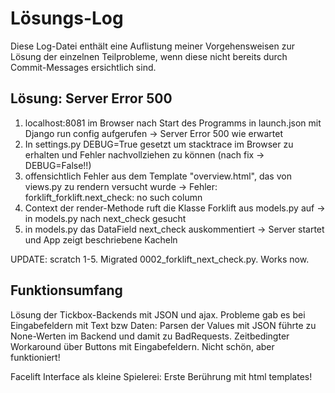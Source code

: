 # Lösungs-Log

Diese Log-Datei enthält eine Auflistung meiner Vorgehensweisen zur Lösung der einzelnen Teilprobleme, wenn diese nicht bereits durch Commit-Messages ersichtlich sind.

## Lösung: Server Error 500
1) localhost:8081 im Browser nach Start des Programms in launch.json mit Django run config aufgerufen -> Server Error 500 wie erwartet
2) In settings.py DEBUG=True gesetzt um stacktrace im Browser zu erhalten und Fehler nachvollziehen zu können (nach fix -> DEBUG=False!!)
3) offensichtlich Fehler aus dem Template "overview.html", das von views.py zu rendern versucht wurde -> Fehler: forklift_forklift.next_check: no such column
4) Context der render-Methode ruft die Klasse Forklift aus models.py auf -> in models.py nach next_check gesucht
5) in models.py das DataField next_check auskommentiert -> Server startet und App zeigt beschriebene Kacheln


UPDATE: scratch 1-5. Migrated 0002_forklift_next_check.py. Works now. 

## Funktionsumfang
Lösung der Tickbox-Backends mit JSON und ajax. Probleme gab es bei Eingabefeldern mit Text bzw Daten: Parsen der Values mit JSON führte zu None-Werten im Backend und damit zu BadRequests. Zeitbedingter Workaround über Buttons mit Eingabefeldern. Nicht schön, aber funktioniert!

Facelift Interface als kleine Spielerei: Erste Berührung mit html templates!

